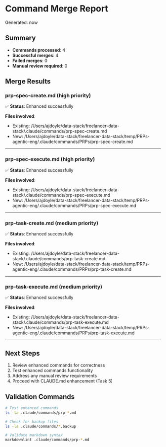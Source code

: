 # Command Merge Report

Generated: now

## Summary
- **Commands processed**: 4
- **Successful merges**: 4
- **Failed merges**: 0
- **Manual review required**: 0

## Merge Results

### prp-spec-create.md (high priority)
✅ **Status**: Enhanced successfully

**Files involved**:
- Existing: /Users/ajdoyle/data-stack/freelancer-data-stack/.claude/commands/prp-spec-create.md
- New: /Users/ajdoyle/data-stack/freelancer-data-stack/temp/PRPs-agentic-eng/.claude/commands/PRPs/prp-spec-create.md

---

### prp-spec-execute.md (high priority)
✅ **Status**: Enhanced successfully

**Files involved**:
- Existing: /Users/ajdoyle/data-stack/freelancer-data-stack/.claude/commands/prp-spec-execute.md
- New: /Users/ajdoyle/data-stack/freelancer-data-stack/temp/PRPs-agentic-eng/.claude/commands/PRPs/prp-spec-execute.md

---

### prp-task-create.md (medium priority)
✅ **Status**: Enhanced successfully

**Files involved**:
- Existing: /Users/ajdoyle/data-stack/freelancer-data-stack/.claude/commands/prp-task-create.md
- New: /Users/ajdoyle/data-stack/freelancer-data-stack/temp/PRPs-agentic-eng/.claude/commands/PRPs/prp-task-create.md

---

### prp-task-execute.md (medium priority)
✅ **Status**: Enhanced successfully

**Files involved**:
- Existing: /Users/ajdoyle/data-stack/freelancer-data-stack/.claude/commands/prp-task-execute.md
- New: /Users/ajdoyle/data-stack/freelancer-data-stack/temp/PRPs-agentic-eng/.claude/commands/PRPs/prp-task-execute.md

---

## Next Steps
1. Review enhanced commands for correctness
2. Test enhanced commands functionality
3. Address any manual review requirements
4. Proceed with CLAUDE.md enhancement (Task 5)

## Validation Commands
```bash
# Test enhanced commands
ls -la .claude/commands/prp-*.md

# Check for backup files
ls -la .claude/commands/*.backup

# Validate markdown syntax
markdownlint .claude/commands/prp-*.md
```

